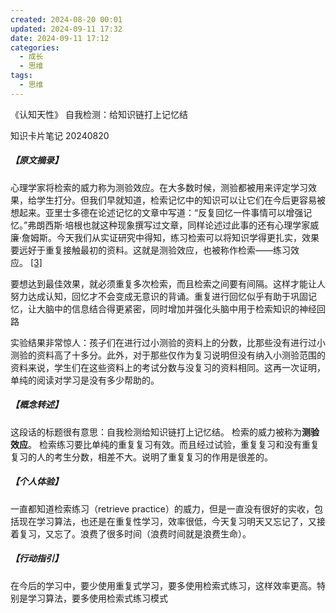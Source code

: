 ```yaml
---
created: 2024-08-20 00:01
updated: 2024-09-11 17:32
date: 2024-09-11 17:12
categories:
  - 成长
  - 思维
tags:
  - 思维
---
```



《认知天性》 自我检测：给知识链打上记忆结

知识卡片笔记 20240820

##### 【原文摘录】
心理学家将检索的威力称为测验效应。在大多数时候，测验都被用来评定学习效果，给学生打分。但我们早就知道，检索记忆中的知识可以让它们在今后更容易被想起来。亚里士多德在论述记忆的文章中写道：“反复回忆一件事情可以增强记忆。”弗朗西斯·培根也就这种现象撰写过文章，同样论述过此事的还有心理学家威廉·詹姆斯。今天我们从实证研究中得知，练习检索可以将知识学得更扎实，效果要远好于重复接触最初的资料。这就是测验效应，也被称作检索——练习效应。 [[3]](file:///text/part0021.html#note20n)

要想达到最佳效果，就必须重复多次检索，而且检索之间要有间隔。这样才能让人努力达成认知，回忆才不会变成无意识的背诵。重复进行回忆似乎有助于巩固记忆，让大脑中的信息结合得更紧密，同时增加并强化头脑中用于检索知识的神经回路


实验结果非常惊人：孩子们在进行过小测验的资料上的分数，比那些没有进行过小测验的资料高了十多分。此外，对于那些仅作为复习说明但没有纳入小测验范围的资料来说，学生们在这些资料上的考试分数与没复习的资料相同。这再一次证明，单纯的阅读对学习是没有多少帮助的。

##### 【概念转述】
这段话的标题很有意思：自我检测给知识链打上记忆结。 检索的威力被称为**测验效应**。
检索练习要比单纯的重复复习有效。而且经过试验，重复复习和没有重复复习的人的考生分数，相差不大。说明了重复复习的作用是很差的。

##### 【个人体验】
一直都知道检索练习（retrieve practice）的威力，但是一直没有很好的实收，包括现在学习算法，也还是在重复性学习，效率很低，今天复习明天又忘记了，又接着复习，又忘了。浪费了很多时间（浪费时间就是浪费生命）。

##### 【行动指引】
在今后的学习中，要少使用重复式学习，要多使用检索式练习，这样效率更高。特别是学习算法，要多使用检索式练习模式


